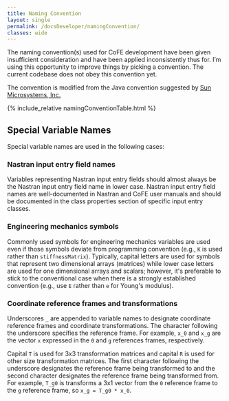 ```yaml
---
title: Naming Convention
layout: single
permalink: /docsDeveloper/namingConvention/
classes: wide
---
```


The naming convention(s) used for CoFE development have been given insufficient consideration and have been applied inconsistently thus for. I’m using this opportunity to improve things by picking a convention. The current codebase does not obey this convention yet.

The convention is modified from the Java convention suggested by [Sun Microsystems, Inc.](http://www.oracle.com/technetwork/java/codeconventions-135099.html)

{% include_relative namingConventionTable.html %}

## Special Variable Names
Special variable names are used in the following cases:

### Nastran input entry field names
Variables representing Nastran input entry fields should almost always be the Nastran input entry field name in lower case. Nastran input entry field names are well-documented in Nastran and CoFE user manuals and should be documented in the class properties section of specific input entry classes.

### Engineering mechanics symbols
Commonly used symbols for engineering mechanics variables are used even if those symbols deviate from programming convention (e.g., `K` is used rather than `stiffnessMatrix`). Typically, capital letters are used for symbols that represent two dimensional arrays (matrices) while lower case letters are used for one dimensional arrays and scalars; however, it's preferable to stick to the conventional case when there is a strongly established convention (e.g., use `E` rather than `e` for Young's modulus).

### Coordinate reference frames and transformations

Underscores `_` are appended to variable names to designate coordinate reference frames and coordinate transformations. The character following the underscore specifies the reference frame. For example, `x_0` and `x_g` are the vector `x` expressed in the `0` and `g` references frames, respectively. 

Capital `T` is used for 3x3 transformation matrices and capital `R` is used for other size transformation matrices. The first character following the underscore designates the reference frame being transformed to and the second character designates the reference frame being transformed from. For example, `T_g0` is transforms a 3x1 vector from the `0` reference frame to the `g` reference frame, so `x_g = T_g0 * x_0`.

















